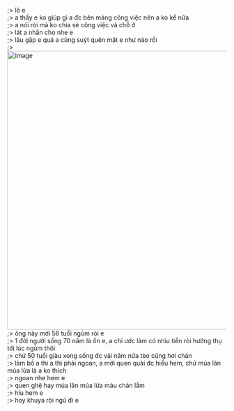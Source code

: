 ;> lô e<br>
;> a thấy e ko giúp gì a đc bên mảng công việc nên a ko kể nữa<br>
;> a nói ròi mà ko chia sẻ công việc và chỗ ở<br>
;> lát a nhắn cho nhe e<br>
;> lâu gặp e quá a cũng suýt quên mặt e như nào rồi<br>
;> <img width="985" height="638" alt="image" src="https://github.com/user-attachments/assets/f93014ca-0cdc-4c9d-82c8-a6d73396fb0c" /><br>
;> ông này mới 56 tuổi ngủm ròi e<br>
;> 1 đời người sống 70 năm là ổn e, a chỉ ước làm có nhìu tiền ròi hưởng thụ tới lúc ngủm thôi<br>
;> chứ 50 tuổi giàu xong sống đc vài năm nữa tèo cũng hơi chán<br>
;> làm bồ a thì a thì phải ngoan, a mới quen quài đc hiểu hem, chứ múa lân múa lửa là a ko thích<br>
;> ngoan nhe hem e<br>
;> quen ghệ hay múa lân múa lửa máu chán lắm<br>
;> hỉu hem e<br>
;> hoy khuya ròi ngủ đi e
